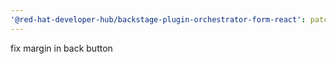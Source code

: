 ```yaml
---
'@red-hat-developer-hub/backstage-plugin-orchestrator-form-react': patch
---
```


fix margin in back button
